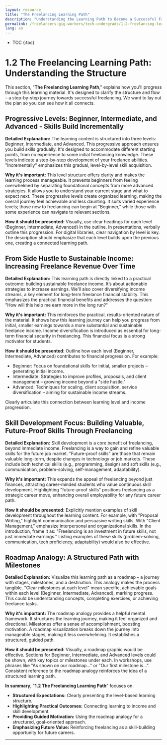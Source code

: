 ```yaml
---
layout: resource
title: "The Freelancing Learning Path"
description: "Understanding the Learning Path to Become a Successful Freelancer."
permalink: /freelancers-gig-workers/tech-undergrads/1-2-freelancing-learning-path/
lang: en
---
```


* TOC
{:toc}

# 1.2 The Freelancing Learning Path:  Understanding the Structure

This section, "**The Freelancing Learning Path**," explains how you'll progress through this learning material.  It's designed to clarify the structure and flow – a step-by-step journey towards successful freelancing.  We want to lay out the plan so you can see how it all connects.

## Progressive Levels: Beginner, Intermediate, and Advanced - Skills Build Incrementally

**Detailed Explanation:**  The learning content is structured into three levels: Beginner, Intermediate, and Advanced.  This progressive approach ensures you build skills gradually.  It's designed to accommodate different starting points, from no experience to some initial freelancing knowledge.  These levels indicate a step-by-step development of your freelance abilities.  "Incrementally" emphasizes this gradual, level-by-level skill acquisition.

**Why it's important:**  This level structure offers clarity and makes the learning process manageable. It prevents beginners from feeling overwhelmed by separating foundational concepts from more advanced strategies.  It allows you to understand your current stage and what to expect next.  These progressive levels create organized learning, making the overall journey feel achievable and less daunting.  It suits varied experience levels; those new to freelancing can begin at "Beginner," while those with some experience can navigate to relevant sections.

**How it should be presented:**  Visually, use clear headings for each level (Beginner, Intermediate, Advanced) in the outline.  In presentations, verbally outline this progression.  For digital libraries, clear navigation by level is key.  The description should emphasize that each level builds upon the previous one, creating a connected learning path.

## From Side Hustle to Sustainable Income:  Increasing Freelance Revenue Over Time

**Detailed Explanation:**  This learning path is directly linked to a practical outcome: building sustainable freelance income.  It’s about actionable strategies to increase earnings. We'll also cover diversifying income streams, a key element for long-term freelance financial stability.  This emphasizes the practical financial benefits and addresses the question: "How will this help me earn more in the long run?"

**Why it's important:**  This reinforces the practical, results-oriented nature of the material.  It shows how this learning journey can help you progress from initial, smaller earnings towards a more substantial and sustainable freelance income.  Income diversification is introduced as essential for long-term financial security in freelancing.  This financial focus is a strong motivator for students.

**How it should be presented:**  Outline how each level (Beginner, Intermediate, Advanced) contributes to financial progression.  For example:

* Beginner: Focus on foundational skills for initial, smaller projects – generating initial income.
* Intermediate:  Strategies to improve profiles, proposals, and client management – growing income beyond a "side hustle."
* Advanced:  Techniques for scaling, client acquisition, service diversification – aiming for sustainable income streams.

Clearly articulate this connection between learning level and income progression.

## Skill Development Focus:  Building Valuable, Future-Proof Skills Through Freelancing

**Detailed Explanation:**  Skill development is a core benefit of freelancing, beyond immediate income.  Freelancing is a way to gain and refine valuable skills for the future job market.  "Future-proof skills" are those that remain valuable long-term, despite changes in technology or job markets.  These include both technical skills (e.g., programming, design) and soft skills (e.g., communication, problem-solving, self-management, adaptability).

**Why it's important:**  This expands the appeal of freelancing beyond just finances, attracting career-minded students who value continuous skill development.  Highlighting "future-proof skills" positions freelancing as a strategic career move, enhancing overall employability for any future career path.

**How it should be presented:**  Explicitly mention examples of skill development throughout the learning content.  For example, with "Proposal Writing," highlight communication and persuasive writing skills.  With "Client Management," emphasize interpersonal and organizational skills.  In the introduction, frame it as: "Freelancing is an investment in future skills, not just immediate earnings."  Listing examples of these skills (problem-solving, communication, tech proficiency, adaptability) would also be effective.

## Roadmap Analogy:  A Structured Path with Milestones

**Detailed Explanation:**  Visualize this learning path as a roadmap – a journey with stages, milestones, and a destination.  This analogy makes the process tangible.  "Clear milestones at each level" mean specific, achievable goals within each level (Beginner, Intermediate, Advanced), marking progress.  This could be understanding concepts, completing exercises, or achieving freelance tasks.

**Why it's important:**  The roadmap analogy provides a helpful mental framework.  It structures the learning journey, making it feel organized and directional.  Milestones offer a sense of accomplishment, boosting motivation.  A roadmap visualization breaks down the journey into manageable stages, making it less overwhelming.  It establishes a structured, guided path.

**How it should be presented:**  Visually, a roadmap graphic would be effective.  Sections for Beginner, Intermediate, and Advanced levels could be shown, with key topics or milestones under each.  In workshops, use phrases like "As shown on our roadmap…" or "Our first milestone is…".  Consistent reference to the roadmap analogy reinforces the idea of a structured learning path.

**In summary**, "**1.2 The Freelancing Learning Path**" focuses on:

* **Structured Expectations:**  Clearly presenting the level-based learning structure.
* **Highlighting Practical Outcomes:** Connecting learning to income and skill development.
* **Providing Guided Motivation:**  Using the roadmap analogy for a structured, goal-oriented approach.
* **Emphasizing Future Value:**  Reinforcing freelancing as a skill-building opportunity for future careers.

---